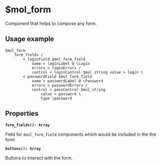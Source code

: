# $mol_form

Component that helps to compose any form.

## Usage example

```
$mol_form
   	form_fields /
   		< loginField $mol_form_field
   			name < loginLabel @ \Login
   			errors < loginErrors /
   			control < loginControl $mol_string value > login \
   		< passwordField $mol_form_field
   			name < passwordLabel @ \Password
   			errors < passwordErrors /
   			control < passControl $mol_string
   				value > password \
   				type \password
```

## Properties

**`form_fields(): Array`**  

Field for `$mol_form_field` components which would be included in the the form

**`buttons(): Array`**  

Buttons to interact with the form.
